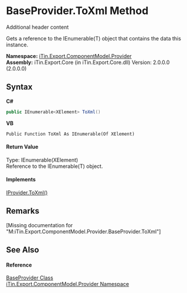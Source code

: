 # BaseProvider.ToXml Method 
Additional header content 

Gets a reference to the IEnumerable(T) object that contains the data this instance.

**Namespace:**&nbsp;<a href="N_iTin_Export_ComponentModel_Provider">iTin.Export.ComponentModel.Provider</a><br />**Assembly:**&nbsp;iTin.Export.Core (in iTin.Export.Core.dll) Version: 2.0.0.0 (2.0.0.0)

## Syntax

**C#**<br />
``` C#
public IEnumerable<XElement> ToXml()
```

**VB**<br />
``` VB
Public Function ToXml As IEnumerable(Of XElement)
```


#### Return Value
Type: IEnumerable(XElement)<br />Reference to the IEnumerable(T) object.

#### Implements
<a href="M_iTin_Export_ComponentModel_Provider_IProvider_ToXml">IProvider.ToXml()</a><br />

## Remarks
\[Missing <remarks> documentation for "M:iTin.Export.ComponentModel.Provider.BaseProvider.ToXml"\]

## See Also


#### Reference
<a href="T_iTin_Export_ComponentModel_Provider_BaseProvider">BaseProvider Class</a><br /><a href="N_iTin_Export_ComponentModel_Provider">iTin.Export.ComponentModel.Provider Namespace</a><br />